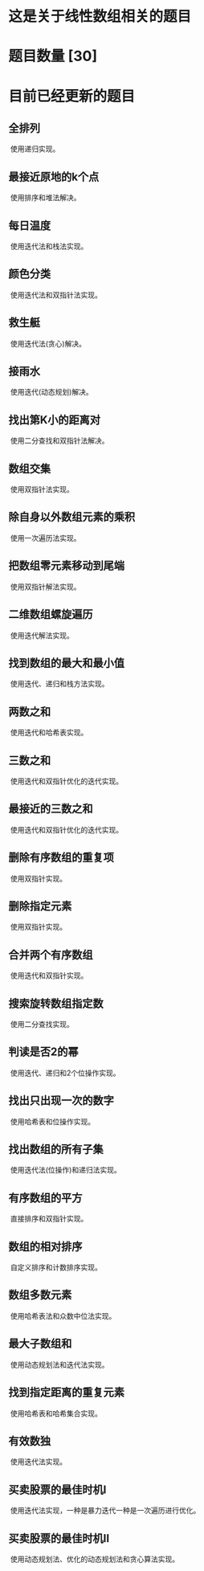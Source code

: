 # 这是关于线性数组相关的题目

# 题目数量 [30]

# 目前已经更新的题目

## 全排列

​		使用递归实现。

## 最接近原地的k个点

​		使用排序和堆法解决。

## 每日温度

​		使用迭代法和栈法实现。

## 颜色分类

​		使用迭代法和双指针法实现。

## 救生艇

​		使用迭代法(贪心)解决。

## 接雨水

​		使用迭代(动态规划)解决。

## 找出第K小的距离对

​		使用二分查找和双指针法解决。

## 数组交集

​		使用双指针法实现。

## 除自身以外数组元素的乘积

​		使用一次遍历法实现。

## 把数组零元素移动到尾端

​		使用双指针解法实现。

## 二维数组螺旋遍历

​		使用迭代解法实现。

## 找到数组的最大和最小值

​		使用迭代、递归和栈方法实现。

## 两数之和

​		使用迭代和哈希表实现。

## 三数之和

​		使用迭代和双指针优化的迭代实现。

## 最接近的三数之和

​		使用迭代和双指针优化的迭代实现。

## 删除有序数组的重复项

​		使用双指针实现。

## 删除指定元素

​		使用双指针实现。

## 合并两个有序数组

​		使用迭代和双指针实现。

## 搜索旋转数组指定数

​		使用二分查找实现。

## 判读是否2的幂

​		使用迭代、递归和2个位操作实现。

## 找出只出现一次的数字

​		使用哈希表和位操作实现。

## 找出数组的所有子集

​		使用迭代法(位操作)和递归法实现。

## 有序数组的平方

​		直接排序和双指针实现。

## 数组的相对排序

​		自定义排序和计数排序实现。

## 数组多数元素

​		使用哈希表法和众数中位法实现。

## 最大子数组和

​		使用动态规划法和迭代法实现。

## 找到指定距离的重复元素

​		使用哈希表和哈希集合实现。

## 有效数独

​		使用迭代法实现。

## 买卖股票的最佳时机I

​		使用迭代法实现，一种是暴力迭代一种是一次遍历进行优化。

## 买卖股票的最佳时机II

​		使用动态规划法、优化的动态规划法和贪心算法实现。